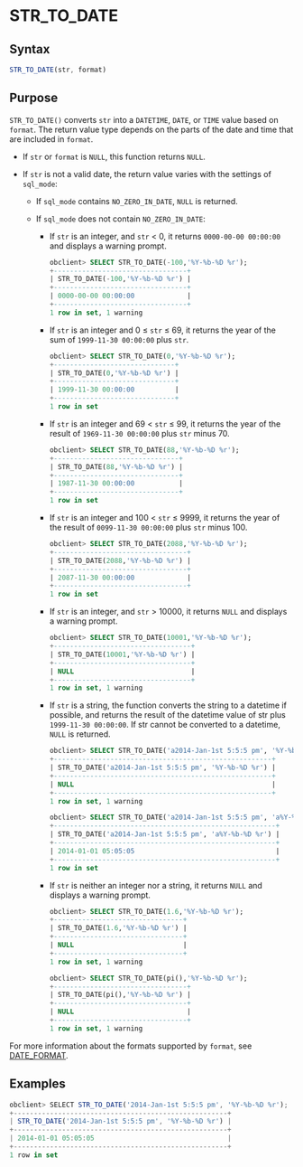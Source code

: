 # STR_TO_DATE

## Syntax

```javascript
STR_TO_DATE(str, format)
```

## Purpose

`STR_TO_DATE()` converts `str` into a `DATETIME`, `DATE`, or `TIME` value based on `format`. The return value type depends on the parts of the date and time that are included in `format`.

* If `str` or `format` is `NULL`, this function returns `NULL`.

* If `str` is not a valid date, the return value varies with the settings of `sql_mode`:

   * If `sql_mode` contains `NO_ZERO_IN_DATE`, `NULL` is returned.

   * If `sql_mode` does not contain `NO_ZERO_IN_DATE`:

      * If `str` is an integer, and `str` \< 0, it returns `0000-00-00 00:00:00` and displays a warning prompt.

         ```sql
         obclient> SELECT STR_TO_DATE(-100,'%Y-%b-%D %r');
         +---------------------------------+
         | STR_TO_DATE(-100,'%Y-%b-%D %r') |
         +---------------------------------+
         | 0000-00-00 00:00:00             |
         +---------------------------------+
         1 row in set, 1 warning
         ```

      * If `str` is an integer and 0 ≤ `str` ≤ 69, it returns the year of the sum of `1999-11-30 00:00:00` plus `str`.

         ```sql
         obclient> SELECT STR_TO_DATE(0,'%Y-%b-%D %r');
         +------------------------------+
         | STR_TO_DATE(0,'%Y-%b-%D %r') |
         +------------------------------+
         | 1999-11-30 00:00:00          |
         +------------------------------+
         1 row in set
         ```

      * If `str` is an integer and 69 \< `str` ≤ 99, it returns the year of the result of `1969-11-30 00:00:00` plus `str` minus 70.

         ```sql
         obclient> SELECT STR_TO_DATE(88,'%Y-%b-%D %r');
         +-------------------------------+
         | STR_TO_DATE(88,'%Y-%b-%D %r') |
         +-------------------------------+
         | 1987-11-30 00:00:00           |
         +-------------------------------+
         1 row in set
         ```

      * If `str` is an integer and 100 \< `str` ≤ 9999, it returns the year of the result of `0099-11-30 00:00:00` plus `str` minus 100.

         ```sql
         obclient> SELECT STR_TO_DATE(2088,'%Y-%b-%D %r');
         +---------------------------------+
         | STR_TO_DATE(2088,'%Y-%b-%D %r') |
         +---------------------------------+
         | 2087-11-30 00:00:00             |
         +---------------------------------+
         1 row in set
         ```

      * If `str` is an integer, and `str` \> 10000, it returns `NULL` and displays a warning prompt.

         ```sql
         obclient> SELECT STR_TO_DATE(10001,'%Y-%b-%D %r');
         +----------------------------------+
         | STR_TO_DATE(10001,'%Y-%b-%D %r') |
         +----------------------------------+
         | NULL                             |
         +----------------------------------+
         1 row in set, 1 warning
         ```

      * If `str` is a string, the function converts the string to a datetime if possible, and returns the result of the datetime value of str plus `1999-11-30 00:00:00`. If str cannot be converted to a datetime, `NULL` is returned.

         ```sql
         obclient> SELECT STR_TO_DATE('a2014-Jan-1st 5:5:5 pm', '%Y-%b-%D %r');
         +------------------------------------------------------+
         | STR_TO_DATE('a2014-Jan-1st 5:5:5 pm', '%Y-%b-%D %r') |
         +------------------------------------------------------+
         | NULL                                                 |
         +------------------------------------------------------+
         1 row in set, 1 warning

         obclient> SELECT STR_TO_DATE('a2014-Jan-1st 5:5:5 pm', 'a%Y-%b-%D %r');
         +-------------------------------------------------------+
         | STR_TO_DATE('a2014-Jan-1st 5:5:5 pm', 'a%Y-%b-%D %r') |
         +-------------------------------------------------------+
         | 2014-01-01 05:05:05                                   |
         +-------------------------------------------------------+
         1 row in set
         ```

      * If `str` is neither an integer nor a string, it returns `NULL` and displays a warning prompt.

         ```sql
         obclient> SELECT STR_TO_DATE(1.6,'%Y-%b-%D %r');
         +--------------------------------+
         | STR_TO_DATE(1.6,'%Y-%b-%D %r') |
         +--------------------------------+
         | NULL                           |
         +--------------------------------+
         1 row in set, 1 warning

         obclient> SELECT STR_TO_DATE(pi(),'%Y-%b-%D %r');
         +---------------------------------+
         | STR_TO_DATE(pi(),'%Y-%b-%D %r') |
         +---------------------------------+
         | NULL                            |
         +---------------------------------+
         1 row in set, 1 warning
         ```

For more information about the formats supported by `format`, see [DATE_FORMAT](../100.date-and-time-functions-of-mysql-mode/1000.date-format-of-mysql-mode.md).

## Examples

```javascript
obclient> SELECT STR_TO_DATE('2014-Jan-1st 5:5:5 pm', '%Y-%b-%D %r');
+-----------------------------------------------------+
| STR_TO_DATE('2014-Jan-1st 5:5:5 pm', '%Y-%b-%D %r') |
+-----------------------------------------------------+
| 2014-01-01 05:05:05                                 |
+-----------------------------------------------------+
1 row in set
```
